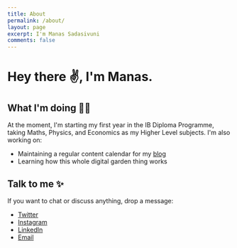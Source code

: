 ```yaml
---
title: About
permalink: /about/
layout: page
excerpt: I'm Manas Sadasivuni
comments: false
---
```


# Hey there ✌, I'm Manas. 

## What I'm doing 👨‍💻
At the moment, I'm starting my first year in the IB Diploma Programme, taking Maths, Physics, and Economics as my Higher Level subjects. I'm also working on:

- Maintaining a regular content calendar for my [blog](https://manassadasivuni.com)
- Learning how this whole digital garden thing works

## Talk to me ✨
If you want to chat or discuss anything, drop a message:

- [Twitter](https://twitter.com/sadasivunimanas)
- [Instagram](https://instagram.com/manassadasivuni)
- [LinkedIn](https://www.linkedin.com/in/manas-sadasivuni/)
- [Email](mailto:me@manassadasivuni.com)
